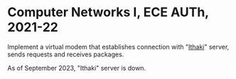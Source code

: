 # Computer Networks I, ECE AUTh, 2021-22

Implement a virtual modem that establishes connection with "[Ithaki](ithaki.eng.auth.gr/)" server, sends requests and receives packages. 

As of September 2023, "Ithaki" server is down.